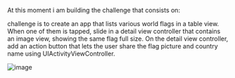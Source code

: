 At this moment i am building the challenge that consists on: 

challenge is to create an app that lists various world flags in a table view. When one of them is tapped, slide in a detail view controller that contains an image view, showing the same flag full size. On the detail view controller, add an action button that lets the user share the flag picture and country name using UIActivityViewController.








![image](https://user-images.githubusercontent.com/122572631/235706032-d8343209-8a23-451a-8df8-c85a9afcbaae.png)

